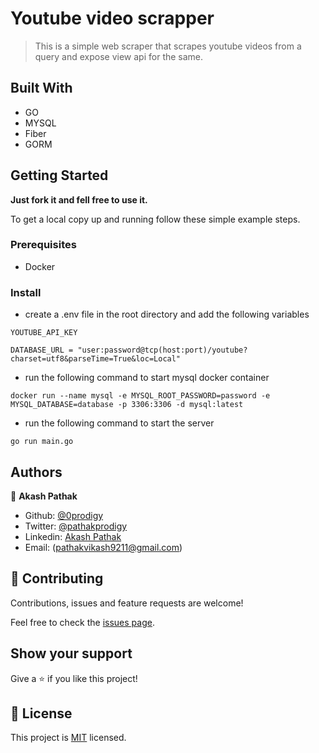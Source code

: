 # Youtube video scrapper 

> This is a simple web scraper that scrapes youtube videos from a query and expose view api for the same.


## Built With

- GO
- MYSQL
- Fiber
- GORM


## Getting Started

**Just fork it and fell free to use it.**

To get a local copy up and running follow these simple example steps.

### Prerequisites

- Docker

### Install

- create a .env file in the root directory and add the following variables

```
YOUTUBE_API_KEY 

DATABASE_URL = "user:password@tcp(host:port)/youtube?charset=utf8&parseTime=True&loc=Local"

```

- run the following command to start mysql docker container

```
docker run --name mysql -e MYSQL_ROOT_PASSWORD=password -e MYSQL_DATABASE=database -p 3306:3306 -d mysql:latest

```
- run the following command to start the server

```
go run main.go

```

## Authors

👤 **Akash Pathak**

- Github: [@0prodigy](https://github.com/0prodigy)
- Twitter: [@pathakprodigy](https://twitter.com/pathakprodigy)
- Linkedin: [Akash Pathak](https://www.linkedin.com/in/akash-pathak-0796a7165)
- Email: (pathakvikash9211@gmail.com)

## 🤝 Contributing

Contributions, issues and feature requests are welcome!

Feel free to check the [issues page](https://github.com/0prodigy/apple-web-clone/issues).

## Show your support

Give a ⭐️ if you like this project!

## 📝 License

This project is [MIT](./LICENSE) licensed.
